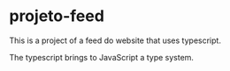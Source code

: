 # projeto-feed

This is a project of a feed do website that uses typescript.

The typescript brings to JavaScript a type system.


